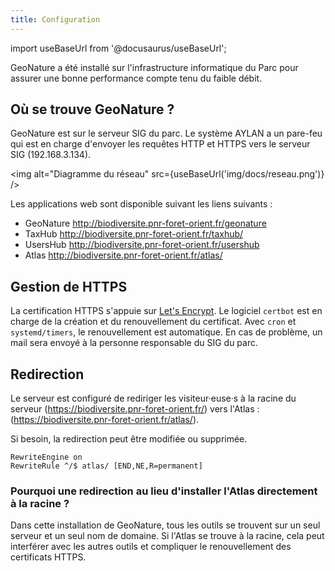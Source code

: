 ```yaml
---
title: Configuration
---
```

import useBaseUrl from '@docusaurus/useBaseUrl';

GeoNature a été installé sur l'infrastructure informatique du Parc pour assurer une bonne performance compte tenu du faible débit.

## Où se trouve GeoNature ?

GeoNature est sur le serveur SIG du parc. Le système AYLAN a un pare-feu qui est en charge d'envoyer les requêtes HTTP et HTTPS vers le serveur SIG (192.168.3.134).

<img alt="Diagramme du réseau" src={useBaseUrl('img/docs/reseau.png')} />

Les applications web sont disponible suivant les liens suivants :
* GeoNature <http://biodiversite.pnr-foret-orient.fr/geonature>
* TaxHub <http://biodiversite.pnr-foret-orient.fr/taxhub/>
* UsersHub <http://biodiversite.pnr-foret-orient.fr/usershub>
* Atlas <http://biodiversite.pnr-foret-orient.fr/atlas/>

## Gestion de HTTPS

La certification HTTPS s'appuie sur [Let's Encrypt](https://letsencrypt.org/fr/). Le logiciel `certbot` est en charge de la création et du renouvellement du certificat. Avec `cron` et `systemd/timers`, le renouvellement est automatique. En cas de problème, un mail sera envoyé à la personne responsable du SIG du parc.

## Redirection

Le serveur est configuré de rediriger les visiteur·euse·s à la racine du serveur (<https://biodiversite.pnr-foret-orient.fr/>) vers l'Atlas : (<https://biodiversite.pnr-foret-orient.fr/atlas/>).

Si besoin, la redirection peut être modifiée ou supprimée.

```markup title="/etc/apache2/sites-available/000-default-le-ssl.conf"
RewriteEngine on
RewriteRule ^/$ atlas/ [END,NE,R=permanent]
```

### Pourquoi une redirection au lieu d'installer l'Atlas directement à la racine ?

Dans cette installation de GeoNature, tous les outils se trouvent sur un seul serveur et un seul nom de domaine. Si l'Atlas se trouve à la racine, cela peut interférer avec les autres outils et compliquer le renouvellement des certificats HTTPS.
